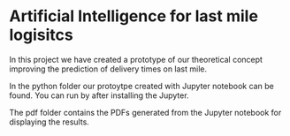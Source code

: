 # Artificial Intelligence for last mile logisitcs

In this project we have created a prototype of our theoretical concept improving the prediction of delivery times on last mile.

In the python folder our protoytpe created with Jupyter notebook can be found. You can run by after installing the Jupyter.

The pdf folder contains the PDFs generated from the Jupyter notebook for displaying the results.
